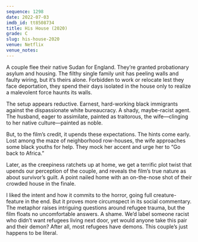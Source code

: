 ```yaml
---
sequence: 1298
date: 2022-07-03
imdb_id: tt8508734
title: His House (2020)
grade: C
slug: his-house-2020
venue: Netflix
venue_notes:
---
```


A couple flee their native Sudan for England. They’re granted probationary asylum and housing. The filthy single family unit has peeling walls and faulty wiring, but it’s theirs alone. Forbidden to work or relocate lest they face deportation, they spend their days isolated in the house only to realize a malevolent force haunts its walls.

<!-- end -->

The setup appears reductive. Earnest, hard-working black immigrants against the dispassionate white bureaucracy. A shady, maybe-racist agent. The husband, eager to assimilate, painted as traitorous, the wife—clinging to her native culture—painted as noble.

But, to the film’s credit, it upends these expectations. The hints come early. Lost among the maze of neighborhood row-houses, the wife approaches some black youths for help. They mock her accent and urge her to “Go back to Africa.”

Later, as the creepiness ratchets up at home, we get a terrific plot twist that upends our perception of the couple, and reveals the film’s true nature as about survivor’s guilt. A point nailed home with an on-the-nose shot of their crowded house in the finale.

I liked the intent and how it commits to the horror, going full creature-feature in the end. But it proves more circumspect in its social commentary. The metaphor raises intriguing questions around refugee trauma, but the film floats no uncomfortable answers. A shame. We’d label someone racist who didn’t want refugees living next door, yet would anyone take this pair and their demon? After all, most refugees have demons. This couple’s just happens to be literal.
